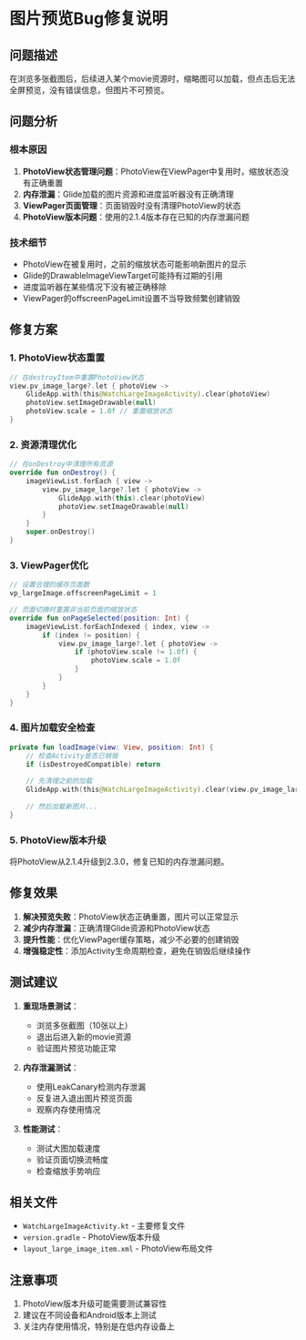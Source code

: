# 图片预览Bug修复说明

## 问题描述
在浏览多张截图后，后续进入某个movie资源时，缩略图可以加载，但点击后无法全屏预览，没有错误信息，但图片不可预览。

## 问题分析

### 根本原因
1. **PhotoView状态管理问题**：PhotoView在ViewPager中复用时，缩放状态没有正确重置
2. **内存泄漏**：Glide加载的图片资源和进度监听器没有正确清理
3. **ViewPager页面管理**：页面销毁时没有清理PhotoView的状态
4. **PhotoView版本问题**：使用的2.1.4版本存在已知的内存泄漏问题

### 技术细节
- PhotoView在被复用时，之前的缩放状态可能影响新图片的显示
- Glide的DrawableImageViewTarget可能持有过期的引用
- 进度监听器在某些情况下没有被正确移除
- ViewPager的offscreenPageLimit设置不当导致频繁创建销毁

## 修复方案

### 1. PhotoView状态重置
```kotlin
// 在destroyItem中重置PhotoView状态
view.pv_image_large?.let { photoView ->
    GlideApp.with(this@WatchLargeImageActivity).clear(photoView)
    photoView.setImageDrawable(null)
    photoView.scale = 1.0f // 重置缩放状态
}
```

### 2. 资源清理优化
```kotlin
// 在onDestroy中清理所有资源
override fun onDestroy() {
    imageViewList.forEach { view ->
        view.pv_image_large?.let { photoView ->
            GlideApp.with(this).clear(photoView)
            photoView.setImageDrawable(null)
        }
    }
    super.onDestroy()
}
```

### 3. ViewPager优化
```kotlin
// 设置合理的缓存页面数
vp_largeImage.offscreenPageLimit = 1

// 页面切换时重置非当前页面的缩放状态
override fun onPageSelected(position: Int) {
    imageViewList.forEachIndexed { index, view ->
        if (index != position) {
            view.pv_image_large?.let { photoView ->
                if (photoView.scale != 1.0f) {
                    photoView.scale = 1.0f
                }
            }
        }
    }
}
```

### 4. 图片加载安全检查
```kotlin
private fun loadImage(view: View, position: Int) {
    // 检查Activity是否已销毁
    if (isDestroyedCompatible) return
    
    // 先清理之前的加载
    GlideApp.with(this@WatchLargeImageActivity).clear(view.pv_image_large)
    
    // 然后加载新图片...
}
```

### 5. PhotoView版本升级
将PhotoView从2.1.4升级到2.3.0，修复已知的内存泄漏问题。

## 修复效果

1. **解决预览失败**：PhotoView状态正确重置，图片可以正常显示
2. **减少内存泄漏**：正确清理Glide资源和PhotoView状态
3. **提升性能**：优化ViewPager缓存策略，减少不必要的创建销毁
4. **增强稳定性**：添加Activity生命周期检查，避免在销毁后继续操作

## 测试建议

1. **重现场景测试**：
   - 浏览多张截图（10张以上）
   - 退出后进入新的movie资源
   - 验证图片预览功能正常

2. **内存泄漏测试**：
   - 使用LeakCanary检测内存泄漏
   - 反复进入退出图片预览页面
   - 观察内存使用情况

3. **性能测试**：
   - 测试大图加载速度
   - 验证页面切换流畅度
   - 检查缩放手势响应

## 相关文件

- `WatchLargeImageActivity.kt` - 主要修复文件
- `version.gradle` - PhotoView版本升级
- `layout_large_image_item.xml` - PhotoView布局文件

## 注意事项

1. PhotoView版本升级可能需要测试兼容性
2. 建议在不同设备和Android版本上测试
3. 关注内存使用情况，特别是在低内存设备上